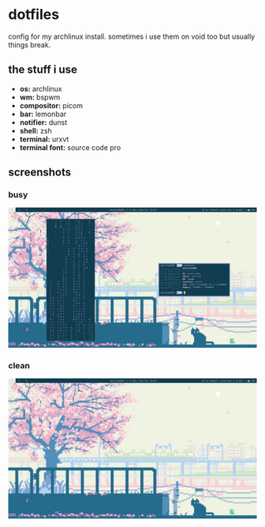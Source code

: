 # dotfiles
config for my archlinux install. sometimes i use them on void too but usually things break.

## the stuff i use
- **os:** archlinux
- **wm:** bspwm
- **compositor:** picom
- **bar:** lemonbar
- **notifier:** dunst
- **shell:** zsh
- **terminal:** urxvt
- **terminal font:** source code pro

## screenshots
### busy
![busy screenshot](screenshots/busy.png)
### clean
![clean screenshot](screenshots/clean.png)
